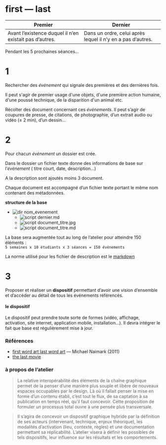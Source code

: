 first — last
==========

|     Premier                                            | Dernier                                                     |
| ------------------------------------------------------ | ----------------------------------------------------------- |
| Avant l’existence duquel il n’en existait pas d’autres.| Dans un ordre, celui après lequel il n’y en a pas d’autres. |

Pendant les 5 prochaines séances…

# 1
Rechercher des _événement_ qui signale des premières et des dernières fois.

Il peut s'agir de premier usage d'une objets, d'une première action humaine, d'une poussé technique, de la disparition d'un animal etc.

Récolter des document concernant ces _événements_. Il peut s’agir de coupures de presse, de citations, de photographie, d’un extrait audio ou vidéo (± 2 min), d’un dessin… 

# 2
Pour chacun _événement_ un dossier est crée. 

Dans le dossier un fichier texte donne des informations de base sur l’_événement_ ( titre court, date, description…) 

A la description sont ajoutés moins 3 document. 

Chaque document est accompagné d’un fichier texte portant le même nom contenant des métadonnées.

**structure de la base**
- ![dir](http://www.apache.org/icons/dir.gif) nom_evenement
  - ![script](http://www.apache.org/icons/script.gif) dernier.md
  - ![script](http://www.apache.org/icons/image2.gif) document_titre.jpg
  - ![script](http://www.apache.org/icons/script.gif) document_titre.md

La base sera augmentée tout au long de l’atelier pour atteindre 150 éléments :  
`5 semaines x 10 étudiants x 3 séances = 150 événements`

La norme utilisé pour les fichier de description est le [markdown](http://fr.wikipedia.org/wiki/Markdown)

# 3 
Proposer et réaliser un **dispositif** permettant d’avoir une vision d’ensemble et d’accéder au détail de tous les événements référencés.

#### le dispositif

Le dispositif peut prendre toute sorte de formes (vidéo, affichage, activation, site internet, application mobile, installation…). Il devra intégrer le fait que base est régulièrement mise à jour.

### Références

- [first word art last word art](http://www.naimark.net/writing/firstword.html) — Michael Naimark (2011)
- [the last movie](http://fr.wikipedia.org/wiki/The_Last_Movie)

### à propos de l’atelier 

> La relative interopérabilité des éléments de la chaîne graphique permet de la penser d’une manière plus souple et libère de nouveaux espaces occupables par le design. Là où il fallait penser la mise en forme d’un contenu établi, c’est tout le flux, de sa captation à sa publication en temps réel, qu’il faut concevoir. Cette proposition de formuler un processus total ouvre à une pensée plus transversale.


> Il s’agira de concevoir un dispositif graphique hybride par la définition de ses acteurs (intervenant, technique, enjeux théorique), les modalités d’activation (lieu, contexte, règles) et une documentation permettant sa réplicabilité. L’atelier visera à définir les possibles de tels dispositifs, leur influence sur les résultats et les comportements.
